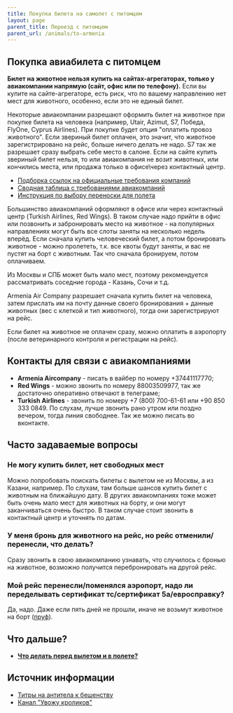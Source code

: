 ```yaml
---
title: Покупка билета на самолет с питомцем
layout: page
parent_title: Переезд с питомцем
parent_url: /animals/to-armenia
---
```


## Покупка авиабилета с питомцем

**Билет на животное нельзя купить на сайтах-агрегаторах, только у авиакомпании напрямую (сайт, офис или по телефону).**
Если вы купите на сайте-агрегаторе, есть риск, что по вашему направлению нет мест для животного, особенно,
если это не единый билет.

Некоторые авиакомпании разрешают оформить билет на животное при покупке билета на человека (например,
Utair, Azimut, S7, Победа, FlyOne, Cyprus Airlines). При покупке будет опция "оплатить провоз животного".
Если звериный билет оплачен, это значит, что животное зарегистрировано на рейс, больше ничего делать не надо.
S7 так же разрешает сразу выбрать себе место в салоне. Если на сайте купить звериный билет нельзя, то или авиакомпания
не возит животных, или кончились места, или продажа только в офисе\через контактный центр.

- [Подборка ссылок на официальные требования компаний](/animals/flight-companies)
- [Сводная таблица с требованиями авиакомпаний](https://lapka-app.notion.site/c296fa3a7e164397b35af725f9b89682)
- [Инструкция по выбору переноски для полета](/animals/cage)

Большинство авиакомпаний оформляют в офисе или через контактный центр (Turkish Airlines, Red Wings). В таком случае
надо прийти в офис или позвонить и забронировать место на животное - на популярных направлениях могут быть все слоты
заняты на несколько недель вперёд. Если сначала купить человеческий билет, а потом бронировать животное - можно пролететь,
т.к. все квоты будут заняты, и вас не пустят на борт с животным. Так что сначала бронируем, потом оплачиваем.

Из Москвы и СПБ может быть мало мест, поэтому рекомендуется рассматривать соседние города - Казань, Сочи и т.д.

Armenia Air Company разрешает сначала купить билет на человека, затем прислать им на почту данные своего бронирования +
данные животных (вес с клеткой и тип животного), тогда они зарегистрируют на рейс.

Если билет на животное не оплачен сразу, можно оплатить в аэропорту (после ветеринарного контроля и регистрации на рейс).

## Контакты для связи с авиакомпаниями

- **Armenia Aircompany** - писать в вайбер по номеру +37441117770;
- **Red Wings** - можно звонить по номеру 88003509977, так же достаточно оперативно отвечают в телеграме;
- **Turkish Airlines** - звонить по номеру +7 (800) 700-61-61 или +90 850 333 0849. По слухам, лучше звонить рано
утром или поздно вечером, тогда линия свободнее. Так же можно писать во вконтакте.

## Часто задаваемые вопросы

### Не могу купить билет, нет свободных мест

Можно попробовать поискать билеты с вылетом не из Москвы, а из Казани, например. По слухам, там больше шансов купить
билет с животным на ближайшую дату. В других авиакомпаниях тоже может быть очень мало мест для животных на борту, и они
могут заканчиваться очень быстро. В таком случае стоит звонить в контактный центр и уточнять по датам.

### У меня бронь для животного на рейс, но рейс отменили/перенесли, что делать?

Сразу звонить в свою авиакомпанию узнавать, что случилось с бронью на животное, возможно получится
перебронировать на другой рейс.

### Мой рейс перенесли/поменялся аэропорт, надо ли переделывать сертификат тс/сертификат 5а/евросправку?

Да, надо. Даже если пять дней не прошли, иначе не возьмут животное на борт ([пруф](/files/animals-flightchange.png)).

## Что дальше?

- **[Что делать перед вылетом и в полете?](/animals/flight)**

## Источник информации

- [Титры на антитела к бешенству](https://app.simplenote.com/p/T0hr6m)
- [Канал "Увожу кроликов"](https://t.me/+Cm_ikyupPDQ4ZDdi)
